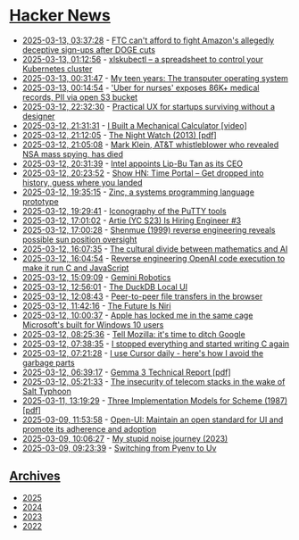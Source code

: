 # [Hacker News](https://kherrick.github.io/hacker-news/)

* [2025-03-13, 03:37:28](https://news.ycombinator.com/item?id=43350174) - [FTC can't afford to fight Amazon's allegedly deceptive sign-ups after DOGE cuts](https://arstechnica.com/tech-policy/2025/03/doges-extremely-severe-ftc-cuts-prompt-request-to-delay-amazon-trial/)
* [2025-03-13, 01:12:56](https://news.ycombinator.com/item?id=43349426) - [xlskubectl – a spreadsheet to control your Kubernetes cluster](https://github.com/learnk8s/xlskubectl)
* [2025-03-13, 00:31:47](https://news.ycombinator.com/item?id=43349214) - [My teen years: The transputer operating system](https://nanochess.org/transputer_operating_system.html)
* [2025-03-13, 00:14:54](https://news.ycombinator.com/item?id=43349115) - ['Uber for nurses' exposes 86K+ medical records, PII via open S3 bucket](https://www.websiteplanet.com/news/eshyft-report-breach/)
* [2025-03-12, 22:32:30](https://news.ycombinator.com/item?id=43348379) - [Practical UX for startups surviving without a designer](https://www.tibinotes.com/p/practical-ux-for-startups-surviving)
* [2025-03-12, 21:31:31](https://news.ycombinator.com/item?id=43347874) - [I Built a Mechanical Calculator [video]](https://www.youtube.com/watch?v=E0pJST5mL3A)
* [2025-03-12, 21:12:05](https://news.ycombinator.com/item?id=43347724) - [The Night Watch (2013) [pdf]](https://www.usenix.org/system/files/1311_05-08_mickens.pdf)
* [2025-03-12, 21:05:08](https://news.ycombinator.com/item?id=43347662) - [Mark Klein, AT&T whistleblower who revealed NSA mass spying, has died](https://www.eff.org/deeplinks/2025/03/memoriam-mark-klein-att-whistleblower-about-nsa-mass-spying)
* [2025-03-12, 20:31:39](https://news.ycombinator.com/item?id=43347369) - [Intel appoints Lip-Bu Tan as its CEO](https://www.reuters.com/technology/us-chipmaker-intel-appoints-lip-bu-tan-its-ceo-2025-03-12/)
* [2025-03-12, 20:23:52](https://news.ycombinator.com/item?id=43347306) - [Show HN: Time Portal – Get dropped into history, guess where you landed](https://www.eggnog.ai/entertimeportal)
* [2025-03-12, 19:35:15](https://news.ycombinator.com/item?id=43346864) - [Zinc, a systems programming language prototype](https://sr.ht/~oconnor0/zinc/)
* [2025-03-12, 19:29:41](https://news.ycombinator.com/item?id=43346816) - [Iconography of the PuTTY tools](https://www.chiark.greenend.org.uk/~sgtatham/quasiblog/putty-icons/)
* [2025-03-12, 17:01:02](https://news.ycombinator.com/item?id=43345297) - [Artie (YC S23) Is Hiring Engineer #3](https://www.ycombinator.com/companies/artie/jobs/Vz704T1-founding-engineer-distributed-systems)
* [2025-03-12, 17:00:28](https://news.ycombinator.com/item?id=43345285) - [Shenmue (1999) reverse engineering reveals possible sun position oversight](https://wulinshu.com/2025/03/11/reverse-engineering-adventures-3-bug-or-not-bug/)
* [2025-03-12, 16:07:35](https://news.ycombinator.com/item?id=43344703) - [The cultural divide between mathematics and AI](https://sugaku.net/content/understanding-the-cultural-divide-between-mathematics-and-ai/)
* [2025-03-12, 16:04:54](https://news.ycombinator.com/item?id=43344673) - [Reverse engineering OpenAI code execution to make it run C and JavaScript](https://twitter.com/benswerd/status/1899853533761200300)
* [2025-03-12, 15:09:09](https://news.ycombinator.com/item?id=43344082) - [Gemini Robotics](https://deepmind.google/discover/blog/gemini-robotics-brings-ai-into-the-physical-world/)
* [2025-03-12, 12:56:01](https://news.ycombinator.com/item?id=43342712) - [The DuckDB Local UI](https://duckdb.org/2025/03/12/duckdb-ui.html)
* [2025-03-12, 12:08:43](https://news.ycombinator.com/item?id=43342361) - [Peer-to-peer file transfers in the browser](https://github.com/kern/filepizza)
* [2025-03-12, 11:42:16](https://news.ycombinator.com/item?id=43342178) - [The Future Is Niri](https://ersei.net/en/blog/niri)
* [2025-03-12, 10:00:37](https://news.ycombinator.com/item?id=43341481) - [Apple has locked me in the same cage Microsoft's built for Windows 10 users](https://www.theregister.com/2025/03/12/hardware_os_lockin_monopolies/)
* [2025-03-12, 08:25:36](https://news.ycombinator.com/item?id=43340948) - [Tell Mozilla: it's time to ditch Google](https://mozillapetition.com/)
* [2025-03-12, 07:38:35](https://news.ycombinator.com/item?id=43340731) - [I stopped everything and started writing C again](https://www.kmx.io/blog/why-stopped-everything-and-started-writing-C-again)
* [2025-03-12, 07:21:28](https://news.ycombinator.com/item?id=43340662) - [I use Cursor daily - here's how I avoid the garbage parts](https://www.nickcraux.com/blog/cursor-tips)
* [2025-03-12, 06:39:17](https://news.ycombinator.com/item?id=43340491) - [Gemma 3 Technical Report [pdf]](https://storage.googleapis.com/deepmind-media/gemma/Gemma3Report.pdf)
* [2025-03-12, 05:21:33](https://news.ycombinator.com/item?id=43340196) - [The insecurity of telecom stacks in the wake of Salt Typhoon](https://soatok.blog/2025/03/12/on-the-insecurity-of-telecom-stacks-in-the-wake-of-salt-typhoon/)
* [2025-03-11, 13:19:29](https://news.ycombinator.com/item?id=43332143) - [Three Implementation Models for Scheme (1987) [pdf]](https://legacy.cs.indiana.edu/~dyb/papers/3imp.pdf)
* [2025-03-09, 11:53:58](https://news.ycombinator.com/item?id=43308278) - [Open-UI: Maintain an open standard for UI and promote its adherence and adoption](https://github.com/openui/open-ui)
* [2025-03-09, 10:06:27](https://news.ycombinator.com/item?id=43307751) - [My stupid noise journey (2023)](https://dynomight.net/noise/)
* [2025-03-09, 09:23:39](https://news.ycombinator.com/item?id=43307563) - [Switching from Pyenv to Uv](https://bluesock.org/~willkg/blog/dev/switch_pyenv_to_uv.html)

## [Archives](archives/index.md)

* [2025](archives/2025/index.md)
* [2024](archives/2024/index.md)
* [2023](archives/2023/index.md)
* [2022](archives/2022/index.md)
